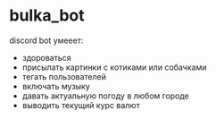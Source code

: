 # bulka_bot
discord bot
умееет:
- здороваться
- присылать картинки с котиками или собачками
- тегать пользователей
- включать музыку
- давать актуальную погоду в любом городе
- выводить текущий курс валют
